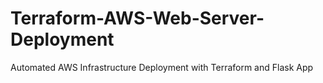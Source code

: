 # Terraform-AWS-Web-Server-Deployment
Automated AWS Infrastructure Deployment with Terraform and Flask App
